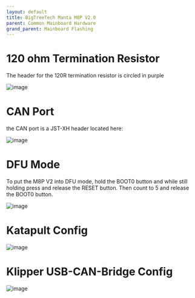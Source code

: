 ```yaml
---
layout: default 
title: BigTreeTech Manta M8P V2.0
parent: Common Mainboard Hardware
grand_parent: Mainboard Flashing
---
```


# 120 ohm Termination Resistor

The header for the 120R termination resistor is circled in purple

![image](https://github.com/Esoterical/voron_canbus/assets/124253477/aa44e56e-bb80-4b38-9dbc-5d17fffe5903)

# CAN Port

the CAN port is a JST-XH header located here:

![image](https://github.com/user-attachments/assets/0cc73ca8-94d9-4ee9-92ed-a29683f61ab5)


# DFU Mode

To put the M8P V2 into DFU mode, hold the BOOT0 button and while still holding press and release the RESET button. Then count to 5 and release the BOOT0 button.

![image](https://github.com/Esoterical/voron_canbus/assets/124253477/be5a7f3e-98e7-491c-8f00-beb343e82cad)


# Katapult Config

![image](https://github.com/user-attachments/assets/0fe71954-ab42-4b78-bbb9-0f380ab1e0ed)


# Klipper USB-CAN-Bridge Config

![image](https://github.com/Esoterical/voron_canbus/assets/124253477/eddbf66e-e417-4e9a-b31d-4df7a1e4e8c4)



